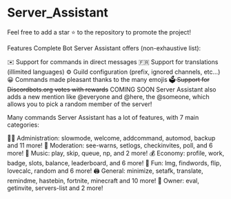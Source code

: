# Server_Assistant

Feel free to add a star ⭐ to the repository to promote the project!

Features
Complete Bot
Server Assistant offers (non-exhaustive list):

✉️ Support for commands in direct messages
🇫🇷 Support for translations (illimited languages)
⚙️ Guild configuration (prefix, ignored channels, etc...)
😀 Commands made pleasant thanks to the many emojis
~~🗳️ Support for Discordbots.org votes with rewards~~ COMING SOON
Server Assistant also adds a new mention like @everyone and @here, the @someone, which allows you to pick a random member of the server!

Many commands
Server Assistant has a lot of features, with 7 main categories:

👩‍💼 Administration: slowmode, welcome, addcommand, automod, backup and 11 more!
🚓 Moderation: see-warns, setlogs, checkinvites, poll, and 6 more!
🎵 Music: play, skip, queue, np, and 2 more!
💰 Economy: profile, work, badge, slots, balance, leaderboard, and 6 more!
👻 Fun: lmg, findwords, flip, lovecalc, random and 6 more!
🖨️ General: minimize, setafk, translate, remindme, hastebin, fortnite, minecraft and 10 more!
👑 Owner: eval, getinvite, servers-list and 2 more!
